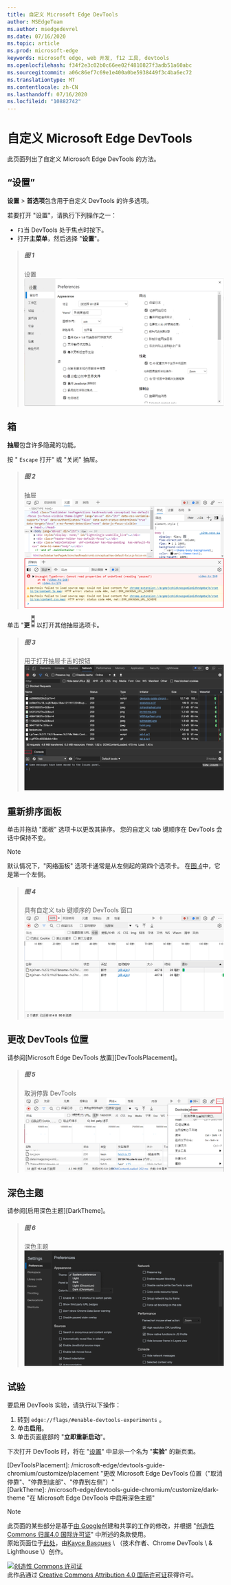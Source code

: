 ```yaml
---
title: 自定义 Microsoft Edge DevTools
author: MSEdgeTeam
ms.author: msedgedevrel
ms.date: 07/16/2020
ms.topic: article
ms.prod: microsoft-edge
keywords: microsoft edge, web 开发, f12 工具, devtools
ms.openlocfilehash: f34f2e3c02b0c66ee02f4810827f3adb51a60abc
ms.sourcegitcommit: a06c86ef7c69e1e400a0be5938449f3c4ba6ec72
ms.translationtype: MT
ms.contentlocale: zh-CN
ms.lasthandoff: 07/16/2020
ms.locfileid: "10882742"
---
```

<!-- Copyright Kayce Basques 

   Licensed under the Apache License, Version 2.0 (the "License");
   you may not use this file except in compliance with the License.
   You may obtain a copy of the License at

       https://www.apache.org/licenses/LICENSE-2.0

   Unless required by applicable law or agreed to in writing, software
   distributed under the License is distributed on an "AS IS" BASIS,
   WITHOUT WARRANTIES OR CONDITIONS OF ANY KIND, either express or implied.
   See the License for the specific language governing permissions and
   limitations under the License.  -->





# 自定义 Microsoft Edge DevTools   

  

此页面列出了自定义 Microsoft Edge DevTools 的方法。  

## “设置”   

**设置**  > **首选项**包含用于自定义 DevTools 的许多选项。  

若要打开 "设置"，请执行下列操作之一：  

*   `F1`当 DevTools 处于焦点时按下。  
*   打开**主菜单**，然后选择 "**设置**"。  

> ##### 图 1  
> 设置  
> ![设置][ImageSettings]  

## 箱   

**抽屉**包含许多隐藏的功能。  

按 " `Escape` 打开" 或 "关闭" 抽屉。  

> ##### 图 2  
> 抽屉  
> ![抽屉][ImageDrawerExample]  

单击 "**更** ![ 多" ][ImageMoreIcon] 以打开其他抽屉选项卡。  

> ##### 图 3  
> 用于打开抽屉卡舌的按钮  
> ![用于打开抽屉卡舌的按钮][ImageMoreDrawerTabs]  

## 重新排序面板   

单击并拖动 "面板" 选项卡以更改其排序。  您的自定义 tab 键顺序在 DevTools 会话中保持不变。  

> [!NOTE]
> 默认情况下，"网络面板" 选项卡通常是从左侧起的第四个选项卡。  在[图 4](#figure-4)中，它是第一个左侧。  

> ##### 图 4  
> 具有自定义 tab 键顺序的 DevTools 窗口    
> ![具有自定义面板选项卡排序的 DevTools 窗口][ImageCustomTabOrdering]  

## 更改 DevTools 位置   

请参阅[Microsoft Edge DevTools 放置][DevToolsPlacement]。  

> ##### 图 5  
> 取消停靠 DevTools  
> ![取消停靠 DevTools][ImageUndock]  

## 深色主题   

请参阅[启用深色主题][DarkTheme]。  

> ##### 图 6  
> 深色主题  
> ![深色主题][ImageDarkTheme]  

## 试验   

要启用 DevTools 实验，请执行以下操作：  

1.  转到 `edge://flags/#enable-devtools-experiments` 。  
1.  单击**启用**。  
1.  单击页面底部的 "**立即重新启动**"。  

下次打开 DevTools 时，将在 "[设置](#settings)" 中显示一个名为 "**实验**" 的新页面。  

   

  

<!-- image links -->  

[ImageMoreIcon]: /microsoft-edge/devtools-guide-chromium/media/more-icon.msft.png  

[ImageSettings]: /microsoft-edge/devtools-guide-chromium/media/customize-settings-preferences.msft.png "图1：设置"  
[ImageDrawerExample]: /microsoft-edge/devtools-guide-chromium/media/customize-drawer-open.msft.png "图2：抽屉"  
[ImageMoreDrawerTabs]: /microsoft-edge/devtools-guide-chromium/media/customize-drawer-open-more-tools.msft.png "图3：用于打开抽屉卡舌的按钮"  
[ImageCustomTabOrdering]: /microsoft-edge/devtools-guide-chromium/media/customize-network-first-position.msft.png "图4：具有自定义面板选项卡排序的 DevTools 窗口"  
[ImageUndock]: /microsoft-edge/devtools-guide-chromium/media/customize-dev-tools-dock-side.msft.png "图5：未插接 DevTools"  
[ImageDarkTheme]: /microsoft-edge/devtools-guide-chromium/media/customize-settings-appearance-theme.msft.png "图6：深色主题"  

<!-- links -->  

[DevToolsPlacement]: /microsoft-edge/devtools-guide-chromium/customize/placement "更改 Microsoft Edge DevTools 位置（"取消停靠"、"停靠到底部"、"停靠到左侧"）"  
[DarkTheme]: /microsoft-edge/devtools-guide-chromium/customize/dark-theme "在 Microsoft Edge DevTools 中启用深色主题"  

> [!NOTE]
> 此页面的某些部分是基于[由 Google][GoogleSitePolicies]创建和共享的工作的修改，并根据 "[创造性 Commons 归属4.0 国际许可证][CCA4IL]" 中所述的条款使用。  
> 原始页面位于[此处](https://developers.google.com/web/tools/chrome-devtools/customize/index)，由[Kayce Basques][KayceBasques] \ （技术作者、Chrome DevTools \ & Lighthouse \）创作。  

[![创造性 Commons 许可证][CCby4Image]][CCA4IL]  
此作品通过 [Creative Commons Attribution 4.0 国际许可证][CCA4IL]获得许可。  

[CCA4IL]: https://creativecommons.org/licenses/by/4.0  
[CCby4Image]: https://i.creativecommons.org/l/by/4.0/88x31.png  
[GoogleSitePolicies]: https://developers.google.com/terms/site-policies  
[KayceBasques]: https://developers.google.com/web/resources/contributors/kaycebasques  
